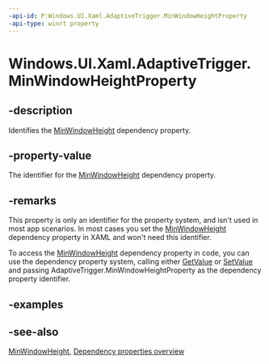 ```yaml
---
-api-id: P:Windows.UI.Xaml.AdaptiveTrigger.MinWindowHeightProperty
-api-type: winrt property
---
```


<!-- Property syntax
public Windows.UI.Xaml.DependencyProperty MinWindowHeightProperty { get; }
-->

# Windows.UI.Xaml.AdaptiveTrigger.MinWindowHeightProperty

## -description
Identifies the [MinWindowHeight](adaptivetrigger_minwindowheight.md) dependency property.

## -property-value
The identifier for the [MinWindowHeight](adaptivetrigger_minwindowheight.md) dependency property.

## -remarks
This property is only an identifier for the property system, and isn't used in most app scenarios. In most cases you set the [MinWindowHeight](adaptivetrigger_minwindowheight.md) dependency property in XAML and won't need this identifier.

To access the [MinWindowHeight](adaptivetrigger_minwindowheight.md) dependency property in code, you can use the dependency property system, calling either [GetValue](dependencyobject_getvalue_1188551207.md) or [SetValue](dependencyobject_setvalue_52578133.md) and passing AdaptiveTrigger.MinWindowHeightProperty as the dependency property identifier.

## -examples

## -see-also
[MinWindowHeight](adaptivetrigger_minwindowheight.md), [Dependency properties overview](https://msdn.microsoft.com/library/ad649e66-f71c-4daa-9994-617c886fda7e)
